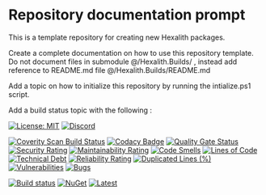 # Repository documentation prompt

This is a template repository for creating new Hexalith packages.

Create a complete documentation on how to use this repository template. Do not document files in submodule @/Hexalith.Builds/ , instead add reference to README.md file @/Hexalith.Builds/README.md

Add a topic on how to initialize this repository by running the intialize.ps1 script.

Add a build status topic with the following :

[![License: MIT](https://img.shields.io/github/license/hexalith/hexalith.KeyValueStorages)](https://github.com/hexalith/hexalith/blob/main/LICENSE)
[![Discord](https://img.shields.io/discord/1063152441819942922?label=Discord&logo=discord&logoColor=white&color=d82679)](https://discordapp.com/channels/1102166958918610994/1102166958918610997)

[![Coverity Scan Build Status](https://scan.coverity.com/projects/27051/badge.svg)](https://scan.coverity.com/projects/hexalith-KeyValueStorages)
[![Codacy Badge](https://app.codacy.com/project/badge/Grade/11d3f1af6b0f4d168552c2626d588294)](https://app.codacy.com/gh/Hexalith/Hexalith.KeyValueStorages/dashboard?utm_source=gh&utm_medium=referral&utm_content=&utm_campaign=Badge_grade)
[![Quality Gate Status](https://sonarcloud.io/api/project_badges/measure?project=Hexalith_Hexalith.KeyValueStorages&metric=alert_status)](https://sonarcloud.io/summary/new_code?id=Hexalith_Hexalith.KeyValueStorages)
[![Security Rating](https://sonarcloud.io/api/project_badges/measure?project=Hexalith_Hexalith.KeyValueStorages&metric=security_rating)](https://sonarcloud.io/summary/new_code?id=Hexalith_Hexalith.KeyValueStorages)
[![Maintainability Rating](https://sonarcloud.io/api/project_badges/measure?project=Hexalith_Hexalith.KeyValueStorages&metric=sqale_rating)](https://sonarcloud.io/summary/new_code?id=Hexalith_Hexalith.KeyValueStorages)
[![Code Smells](https://sonarcloud.io/api/project_badges/measure?project=Hexalith_Hexalith.KeyValueStorages&metric=code_smells)](https://sonarcloud.io/summary/new_code?id=Hexalith_Hexalith.KeyValueStorages)
[![Lines of Code](https://sonarcloud.io/api/project_badges/measure?project=Hexalith_Hexalith.KeyValueStorages&metric=ncloc)](https://sonarcloud.io/summary/new_code?id=Hexalith_Hexalith.KeyValueStorages)
[![Technical Debt](https://sonarcloud.io/api/project_badges/measure?project=Hexalith_Hexalith.KeyValueStorages&metric=sqale_index)](https://sonarcloud.io/summary/new_code?id=Hexalith_Hexalith.KeyValueStorages)
[![Reliability Rating](https://sonarcloud.io/api/project_badges/measure?project=Hexalith_Hexalith.KeyValueStorages&metric=reliability_rating)](https://sonarcloud.io/summary/new_code?id=Hexalith_Hexalith.KeyValueStorages)
[![Duplicated Lines (%)](https://sonarcloud.io/api/project_badges/measure?project=Hexalith_Hexalith.KeyValueStorages&metric=duplicated_lines_density)](https://sonarcloud.io/summary/new_code?id=Hexalith_Hexalith.KeyValueStorages)
[![Vulnerabilities](https://sonarcloud.io/api/project_badges/measure?project=Hexalith_Hexalith.KeyValueStorages&metric=vulnerabilities)](https://sonarcloud.io/summary/new_code?id=Hexalith_Hexalith.KeyValueStorages)
[![Bugs](https://sonarcloud.io/api/project_badges/measure?project=Hexalith_Hexalith.KeyValueStorages&metric=bugs)](https://sonarcloud.io/summary/new_code?id=Hexalith_Hexalith.KeyValueStorages)

[![Build status](https://github.com/Hexalith/Hexalith.KeyValueStorages/actions/workflows/build-release.yml/badge.svg)](https://github.com/Hexalith/Hexalith.KeyValueStorages/actions)
[![NuGet](https://img.shields.io/nuget/v/Hexalith.KeyValueStorages.svg)](https://www.nuget.org/packages/Hexalith.KeyValueStorages)
[![Latest](https://img.shields.io/github/v/release/Hexalith/Hexalith.KeyValueStorages?include_prereleases&label=preview)](https://github.com/Hexalith/Hexalith.KeyValueStorages/pkgs/nuget/Hexalith.KeyValueStorages)